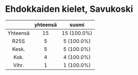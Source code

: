 # Ehdokkaiden kielet, Savukoski

| |yhteensä|suomi|
|:---:|:---:|:---:|
|Yhteensä|15|15 (100.0%)|
|R25S|5|5 (100.0%)|
|Kesk.|5|5 (100.0%)|
|Kok.|4|4 (100.0%)|
|Vihr.|1|1 (100.0%)|

